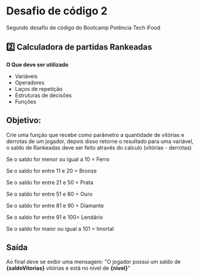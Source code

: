 # Desafio de código 2
 Segundo desafio de código do Bootcamp Potência Tech iFood

## 2️⃣ Calculadora de partidas Rankeadas
**O Que deve ser utilizado**

- Variáveis
- Operadores
- Laços de repetição
- Estruturas de decisões
- Funções

## Objetivo:

Crie uma função que recebe como parâmetro a quantidade de vitórias e derrotas de um jogador,
depois disso retorne o resultado para uma variável, o saldo de Rankeadas deve ser feito através do calculo (vitórias - derrotas)

Se o saldo for menor ou igual a 10 = Ferro

Se o saldo for entre 11 e 20 = Bronze

Se o saldo for entre 21 e 50 = Prata

Se o saldo for entre 51 e 80 = Ouro

Se o saldo for entre 81 e 90 = Diamante

Se o saldo for entre 91 e 100= Lendário

Se o saldo for maior ou igual a 101 = Imortal

## Saída

Ao final deve se exibir uma mensagem:
"O jogador possui um saldo de **{saldoVitorias}** vitórias e está no nível de **{nivel}**"